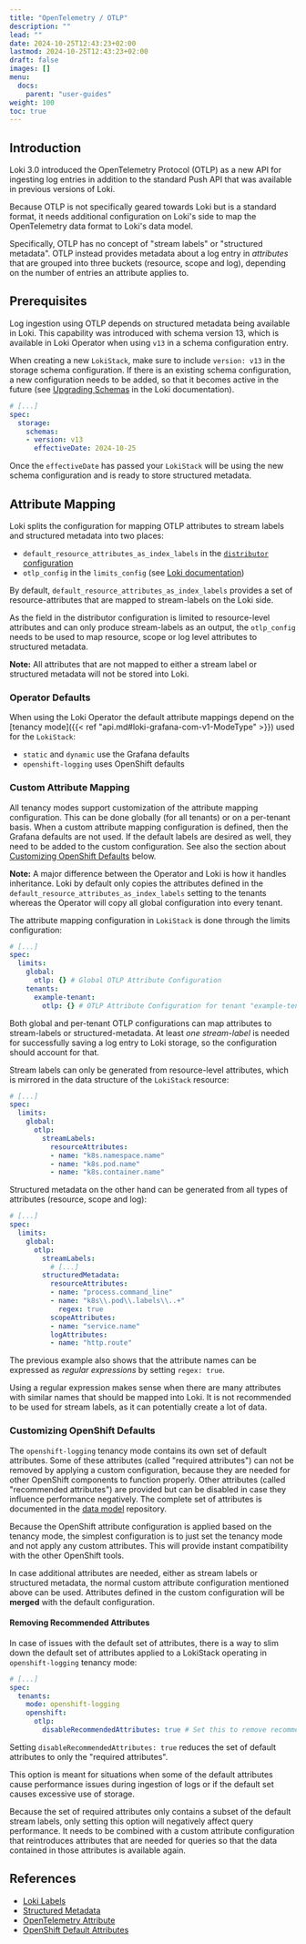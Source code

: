 ```yaml
---
title: "OpenTelemetry / OTLP"
description: ""
lead: ""
date: 2024-10-25T12:43:23+02:00
lastmod: 2024-10-25T12:43:23+02:00
draft: false
images: []
menu:
  docs:
    parent: "user-guides"
weight: 100
toc: true
---
```


## Introduction

Loki 3.0 introduced the OpenTelemetry Protocol (OTLP) as a new API for ingesting log entries in addition to the standard Push API that was available in previous versions of Loki.

Because OTLP is not specifically geared towards Loki but is a standard format, it needs additional configuration on Loki's side to map the OpenTelemetry data format to Loki's data model.

Specifically, OTLP has no concept of "stream labels" or "structured metadata". OTLP instead provides metadata about a log entry in _attributes_ that are grouped into three buckets (resource, scope and log), depending on the number of entries an attribute applies to.

## Prerequisites

Log ingestion using OTLP depends on structured metadata being available in Loki. This capability was introduced with schema version 13, which is available in Loki Operator when using `v13` in a schema configuration entry.

When creating a new `LokiStack`, make sure to include `version: v13` in the storage schema configuration. If there is an existing schema configuration, a new configuration needs to be added, so that it becomes active in the future (see [Upgrading Schemas](loki-upgrading-schemas) in the Loki documentation).

```yaml
# [...]
spec:
  storage:
    schemas:
    - version: v13
      effectiveDate: 2024-10-25
```

Once the `effectiveDate` has passed your `LokiStack` will be using the new schema configuration and is ready to store structured metadata.

## Attribute Mapping

Loki splits the configuration for mapping OTLP attributes to stream labels and structured metadata into two places:

- `default_resource_attributes_as_index_labels` in the [`distributor` configuration](loki-docs-distributor-config)
- `otlp_config` in the `limits_config` (see [Loki documentation](loki-docs-limits-config))

By default, `default_resource_attributes_as_index_labels` provides a set of resource-attributes that are mapped to stream-labels on the Loki side.

As the field in the distributor configuration is limited to resource-level attributes and can only produce stream-labels as an output, the `otlp_config` needs to be used to map resource, scope or log level attributes to structured metadata.

**Note:** All attributes that are not mapped to either a stream label or structured metadata will not be stored into Loki.

### Operator Defaults

When using the Loki Operator the default attribute mappings depend on the [tenancy mode]({{< ref "api.md#loki-grafana-com-v1-ModeType" >}}) used for the `LokiStack`:

- `static` and `dynamic` use the Grafana defaults
- `openshift-logging` uses OpenShift defaults

### Custom Attribute Mapping

All tenancy modes support customization of the attribute mapping configuration. This can be done globally (for all tenants) or on a per-tenant basis. When a custom attribute mapping configuration is defined, then the Grafana defaults are not used. If the default labels are desired as well, they need to be added to the custom configuration. See also the section about [Customizing OpenShift Defaults](#customizing-openshift-defaults) below.

**Note:** A major difference between the Operator and Loki is how it handles inheritance. Loki by default only copies the attributes defined in the `default_resource_attributes_as_index_labels` setting to the tenants whereas the Operator will copy all global configuration into every tenant.

The attribute mapping configuration in `LokiStack` is done through the limits configuration:

```yaml
# [...]
spec:
  limits:
    global:
      otlp: {} # Global OTLP Attribute Configuration
    tenants:
      example-tenant:
        otlp: {} # OTLP Attribute Configuration for tenant "example-tenant"
```

Both global and per-tenant OTLP configurations can map attributes to stream-labels or structured-metadata. At least _one stream-label_ is needed for successfully saving a log entry to Loki storage, so the configuration should account for that.

Stream labels can only be generated from resource-level attributes, which is mirrored in the data structure of the `LokiStack` resource:

```yaml
# [...]
spec:
  limits:
    global:
      otlp:
        streamLabels:
          resourceAttributes:
          - name: "k8s.namespace.name"
          - name: "k8s.pod.name"
          - name: "k8s.container.name"
```

Structured metadata on the other hand can be generated from all types of attributes (resource, scope and log):

```yaml
# [...]
spec:
  limits:
    global:
      otlp:
        streamLabels:
          # [...]
        structuredMetadata:
          resourceAttributes:
          - name: "process.command_line"
          - name: "k8s\\.pod\\.labels\\..+"
            regex: true
          scopeAttributes:
          - name: "service.name"
          logAttributes:
          - name: "http.route"
```

The previous example also shows that the attribute names can be expressed as _regular expressions_ by setting `regex: true`.

Using a regular expression makes sense when there are many attributes with similar names that should be mapped into Loki. It is not recommended to be used for stream labels, as it can potentially create a lot of data.

### Customizing OpenShift Defaults

The `openshift-logging` tenancy mode contains its own set of default attributes. Some of these attributes (called "required attributes") can not be removed by applying a custom configuration, because they are needed for other OpenShift components to function properly. Other attributes (called "recommended attributes") are provided but can be disabled in case they influence performance negatively. The complete set of attributes is documented in the [data model](rhobs-data-model) repository.

Because the OpenShift attribute configuration is applied based on the tenancy mode, the simplest configuration is to just set the tenancy mode and not apply any custom attributes. This will provide instant compatibility with the other OpenShift tools.

In case additional attributes are needed, either as stream labels or structured metadata, the normal custom attribute configuration mentioned above can be used. Attributes defined in the custom configuration will be **merged** with the default configuration.

#### Removing Recommended Attributes

In case of issues with the default set of attributes, there is a way to slim down the default set of attributes applied to a LokiStack operating in `openshift-logging` tenancy mode:

```yaml
# [...]
spec:
  tenants:
    mode: openshift-logging
    openshift:
      otlp:
        disableRecommendedAttributes: true # Set this to remove recommended attributes
```

Setting `disableRecommendedAttributes: true` reduces the set of default attributes to only the "required attributes".

This option is meant for situations when some of the default attributes cause performance issues during ingestion of logs or if the default set causes excessive use of storage.

Because the set of required attributes only contains a subset of the default stream labels, only setting this option will negatively affect query performance. It needs to be combined with a custom attribute configuration that reintroduces attributes that are needed for queries so that the data contained in those attributes is available again.

## References

- [Loki Labels](loki-labels)
- [Structured Metadata](loki-structured-metadata)
- [OpenTelemetry Attribute](otel-attributes)
- [OpenShift Default Attributes](rhobs-data-model)

[loki-docs-distributor-config]: https://grafana.com/docs/loki/latest/configure/#distributor
[loki-docs-limits-config]: https://grafana.com/docs/loki/latest/configure/#limits_config
[loki-labels]: https://grafana.com/docs/loki/latest/get-started/labels/
[loki-structured-metadata]: https://grafana.com/docs/loki/latest/get-started/labels/structured-metadata/
[loki-upgrading-schemas]: https://grafana.com/docs/loki/latest/configure/storage/#upgrading-schemas
[otel-attributes]: https://opentelemetry.io/docs/specs/otel/common/#attribute
[rhobs-data-model]: https://github.com/rhobs/observability-data-model/blob/main/cluster-logging.md#attributes
